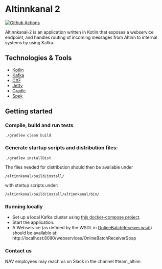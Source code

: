 # Altinnkanal 2

[![Github Actions](https://github.com/navikt/altinnkanal-2/workflows/Build,%20push,%20and%20deploy/badge.svg)](https://github.com/navikt/altinnkanal-2/actions?query=workflow%3A%22Build%2C+push%2C+and+deploy%22)

Altinnkanal-2 is an application written in Kotlin that exposes a webservice endpoint, and handles routing
of incoming messages from Altinn to internal systems by using Kafka.

## Technologies & Tools

* [Kotlin](https://kotlinlang.org)
* [Kafka](https://kafka.apache.org)
* [CXF](https://cxf.apache.org)
* [Jetty](https://eclipse.org/jetty)
* [Gradle](https://gradle.org)
* [Spek](http://spekframework.org)

## Getting started

### Compile, build and run tests
`./gradlew clean build`

### Generate startup scripts and distribution files:
`./gradlew installDist`

The files needed for distribution should then be available under 

`/altinnkanal/build/install/`

with startup scripts under:

`/altinnkanal/build/install/altinnkanal/bin/`

### Running locally

- Set up a local Kafka cluster using [this docker-compose project](https://github.com/navikt/navkafka-docker-compose).
- Start the application.
- A Webservice (as defined by the WSDL in [OnlineBatchReceiver.wsdl](altinnkanal/src/main/resources/OnlineBatchReceiver.wsdl)) 
should be available at: http://localhost:8080/webservices/OnlineBatchReceiverSoap

### Contact us
NAV employees may reach us on Slack in the channel #team_altinn
